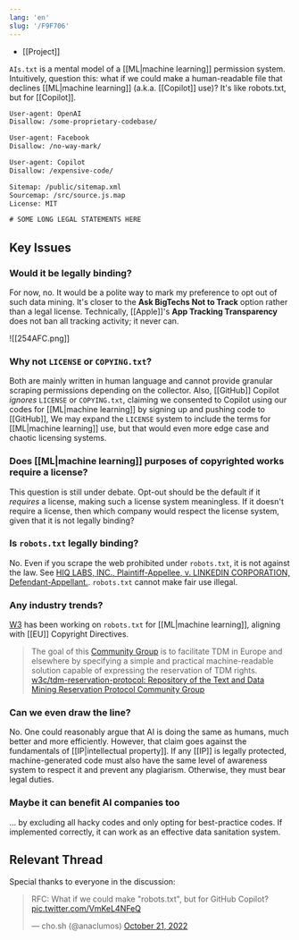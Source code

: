 ```yaml
---
lang: 'en'
slug: '/F9F706'
---
```


- [[Project]]

`AIs.txt` is a mental model of a [[ML|machine learning]] permission system.
Intuitively, question this: what if we could make a human-readable file that declines [[ML|machine learning]] (a.k.a. [[Copilot]] use)?
It's like robots.txt, but for [[Copilot]].

```txt
User-agent: OpenAI
Disallow: /some-proprietary-codebase/

User-agent: Facebook
Disallow: /no-way-mark/

User-agent: Copilot
Disallow: /expensive-code/

Sitemap: /public/sitemap.xml
Sourcemap: /src/source.js.map
License: MIT

# SOME LONG LEGAL STATEMENTS HERE
```

## Key Issues

### Would it be legally binding?

For now, no.
It would be a polite way to mark my preference to opt out of such data mining.
It's closer to the **Ask BigTechs Not to Track** option rather than a legal license.
Technically, [[Apple]]'s **App Tracking Transparency** does not ban all tracking activity; it never can.

![[254AFC.png]]

### Why not `LICENSE` or `COPYING.txt`?

Both are mainly written in human language and cannot provide granular scraping permissions depending on the collector.
Also, [[GitHub]] Copilot _ignores_ `LICENSE` or `COPYING.txt`,
claiming we consented to Copilot using our codes for [[ML|machine learning]] by signing up and pushing code to [[GitHub]],
We may expand the `LICENSE` system to include the terms for [[ML|machine learning]] use,
but that would even more edge case and chaotic licensing systems.

### Does [[ML|machine learning]] purposes of copyrighted works require a license?

This question is still under debate.
Opt-out should be the default if it _requires_ a license, making such a license system meaningless.
If it doesn't require a license, then which company would respect the license system, given that it is not legally binding?

### Is `robots.txt` legally binding?

No.
Even if you scrape the web prohibited under `robots.txt`, it is not against the law.
See [HIQ LABS, INC., Plaintiff-Appellee, v. LINKEDIN CORPORATION, Defendant-Appellant.](https://cdn.ca9.uscourts.gov/datastore/opinions/2022/04/18/17-16783.pdf).
`robots.txt` cannot make fair use illegal.

### Any industry trends?

[W3](https://www.w3.org/community/tdmrep/) has been working on `robots.txt` for [[ML|machine learning]], aligning with [[EU]] Copyright Directives.

> The goal of this [Community Group](https://www.w3.org/community/tdmrep/) is to facilitate TDM in Europe and elsewhere by specifying a simple and practical machine-readable solution capable of expressing the reservation of TDM rights. [w3c/tdm-reservation-protocol: Repository of the Text and Data Mining Reservation Protocol Community Group](https://github.com/w3c/tdm-reservation-protocol)

### Can we even draw the line?

No.
One could reasonably argue that AI is doing the same as humans, much better and more efficiently.
However, that claim goes against the fundamentals of [[IP|intellectual property]].
If any [[IP]] is legally protected, machine-generated code must also have the same level of awareness system to respect it and prevent any plagiarism.
Otherwise, they must bear legal duties.

### Maybe it can benefit AI companies too

... by excluding all hacky codes and only opting for best-practice codes.
If implemented correctly, it can work as an effective data sanitation system.

## Relevant Thread

Special thanks to everyone in the discussion:

<blockquote class="twitter-tweet">
<p lang="en" dir="ltr">
RFC: What if we could make "robots.txt", but for GitHub Copilot? <a href="https://t.co/VmKeL4NFeQ">pic.twitter.com/VmKeL4NFeQ</a>
</p>
&mdash; cho.sh (@anaclumos) <a href="https://twitter.com/anaclumos/status/1583582121427206144?ref_src=twsrc%5Etfw">October 21, 2022</a>
</blockquote>
